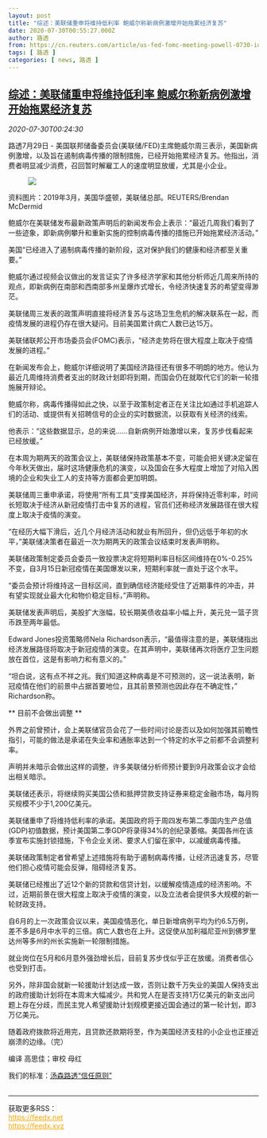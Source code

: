 ```yaml
---
layout: post
title: "综述：美联储重申将维持低利率 鲍威尔称新病例激增开始拖累经济复苏"
date: 2020-07-30T00:55:27.000Z
author: 路透
from: https://cn.reuters.com/article/us-fed-fomc-meeting-powell-0730-idCNKCS24V01L
tags: [ 路透 ]
categories: [ news, 路透 ]
---
```

<!--1596070527000-->
[综述：美联储重申将维持低利率 鲍威尔称新病例激增开始拖累经济复苏](https://cn.reuters.com/article/us-fed-fomc-meeting-powell-0730-idCNKCS24V01L)
------

<div>
<div><i>2020-07-30T00:24:30</i></div><div class="StandardArticleBody_body"><p>路透7月29日 - 美国联邦储备委员会(美联储/FED)主席鲍威尔周三表示，美国新病例激增，以及旨在遏制病毒传播的限制措施，已经开始拖累经济复苏。他指出，消费者明显减少消费，召回暂时解雇工人的速度明显放缓，尤其是小企业。 </p><div class="PrimaryAsset_container"><div class="Image_container" tabindex="-1"><figure class="Image_zoom" style="padding-bottom:"><div class="LazyImage_container LazyImage_dark" style="background-image:none"><img src="//s2.reutersmedia.net/resources/r/?m=02&amp;d=20200730&amp;t=2&amp;i=1527619971&amp;r=LYNXNPEG6T00H&amp;w=600" aria-label="资料图片：2019年3月，美国华盛顿，美联储总部。REUTERS/Brendan McDermid"/><div class="LazyImage_image LazyImage_fallback" style="background-image:url(//s2.reutersmedia.net/resources/r/?m=02&amp;d=20200730&amp;t=2&amp;i=1527619971&amp;r=LYNXNPEG6T00H&amp;w=600);background-position:center center;background-color:inherit"></div></div><div class="Image_expand-button" aria-label="Expand Image Slideshow" role="button" tabindex="0"></div></figure><figcaption><div class="Image_caption"><span>资料图片：2019年3月，美国华盛顿，美联储总部。REUTERS/Brendan McDermid</span></div></figcaption></div></div><p>鲍威尔在美联储发布最新政策声明后的新闻发布会上表示：“最近几周我们看到了一些迹象，即新病例攀升和重新实施的控制病毒传播的措施已开始拖累经济活动。” </p><p>美国“已经进入了遏制病毒传播的新阶段，这对保护我们的健康和经济都至关重要。” </p><p>鲍威尔通过视频会议做出的发言证实了许多经济学家和其他分析师近几周来所持的观点，即新病例在南部和西南部多州呈爆炸式增长，令经济快速复苏的希望变得渺茫。 </p><p>美联储周三发表的政策声明直接将经济复苏与这场卫生危机的解决联系在一起，而疫情发展的进程仍存在很大疑问。目前美国累计病亡人数已达15万。 </p><p>美联储联邦公开市场委员会(FOMC)表示，“经济走势将在很大程度上取决于疫情发展的进程。” </p><p>在新闻发布会上，鲍威尔详细说明了美国经济路径还有很多不明朗的地方。他认为最近几周维持消费者支出的财政计划即将到期，而国会仍在就取代它们的新一轮措施展开辩论。 </p><p>鲍威尔称，病毒传播得如此之快，以至于政策制定者正在关注比如通过手机追踪人们的活动、或提供有关招聘信号的企业的实时数据流，以获取有关经济的线索。 </p><p>他表示：“这些数据显示，总的来说……自新病例开始激增以来，复苏步伐看起来已经放缓。” </p><p>在本周为期两天的政策会议上，美联储保持政策基本不变，可能会把关键决定留在今年秋天做出，届时这场健康危机的演变，以及国会在多大程度上增加了对陷入困境的企业和失业工人的支持等方面都会更加明朗。 </p><p>美联储周三重申承诺，将使用“所有工具”支撑美国经济，并将保持近零利率，时间长短取决于经济从新冠疫情打击中复苏的进程，官员们还称经济发展路径在很大程度上取决于疫情的演变。 </p><p>“在经历大幅下滑后，近几个月经济活动和就业有所回升，但仍远低于年初的水平，”美联储决策者在最近一次为期两天的政策会议结束时发表声明称。 </p><p>美联储政策制定委员会委员一致投票决定将短期利率目标区间维持在0%-0.25%不变，自3月15日新冠疫情在美国爆发以来，短期利率就一直处于这个水平。 </p><p>“委员会预计将维持这一目标区间，直到确信经济能经受住了近期事件的冲击，并有望实现就业最大化和物价稳定目标，”声明称。 </p><p>美联储发表声明后，美股扩大涨幅，较长期美债收益率小幅上升，美元兑一篮子货币跌至两年最低。 </p><p>Edward Jones投资策略师Nela Richardson表示，“最值得注意的是，美联储指出经济发展路径将取决于新冠疫情的演变。在其声明中，美联储再次将医疗卫生问题放在首位，这是有影响力和有意义的。” </p><p>“坦白说，这有点不祥之兆。我们知道这种病毒是不可预测的，这一说法表明，新冠疫情在他们的前景中占据首要地位，且其前景预测也因此存在不确定性，” Richardson称。    </p><p>** 目前不会做出调整 **  </p><p>外界之前曾预计，会上美联储官员会花了一些时间讨论是否以及如何加强其前瞻性指引，可能的做法是承诺在失业率和通胀率达到一个特定的水平之前都不会调整利率。     </p><p>声明并未暗示会做出这样的调整，许多美联储分析师预计要到9月政策会议才会给出相关暗示。   </p><p>美联储还表示，将继续购买美国公债和抵押贷款支持证券来稳定金融市场，每月购买规模不少于1,200亿美元。 </p><p>美联储重申了将维持低利率的承诺。美国政府将于周四发布第二季国内生产总值(GDP)初值数据，预计美国第二季GDP将录得34%的创纪录萎缩。美国各州在该季宣布实施封锁措施，下令企业关闭、要求人们留在家中，以减缓病毒传播。   </p><p>美联储政策制定者曾希望上述措施将有助于遏制病毒传播，让经济迅速复苏，尽管他们担心疫情可能会反弹，阻碍经济复苏。    </p><p>美联储已经推出了近12个新的贷款和信贷计划，以缓解疫情造成的经济影响。不过，近期前景在很大程度上取决于疫情的演变，以及立法者会提供多大规模的新一轮财政支持。  </p><p>自6月的上一次政策会议以来，美国疫情恶化，单日新增病例平均为约6.5万例，差不多是6月中水平的三倍。病亡人数也在上升。这促使从加利福尼亚州到佛罗里达州等多州的州长实施新一轮限制措施。  </p><p>就业岗位在5月和6月意外强劲增长后，目前复苏步伐似乎正在放缓。消费者信心也受到打击。    </p><p>另外，除非国会就新一轮援助计划达成一致，否则让数千万失业的美国人保持支出的政府援助计划将在本周末大幅减少。共和党人在是否支持1万亿美元的新支出问题上存在分歧，而民主党人希望援助计划规模更接近国会通过的第一轮计划，即3万亿美元。 </p><p>随着政府拨款将近用完，且贷款还款期将至，作为美国经济支柱的小企业也正接近崩溃的边缘。（完） </p><div class="Attribution_container"><div class="Attribution_attribution"><p class="Attribution_content">编译 高思佳；审校 母红 </p></div></div><div class="StandardArticleBody_trustBadgeContainer"><span class="StandardArticleBody_trustBadgeTitle">我们的标准：</span><span class="trustBadgeUrl"><a href="https://www.thomsonreuters.cn/content/dam/openweb/documents/pdf/china/brochures/about-us-1.pdf">汤森路透“信任原则”</a></span></div></div><br><hr><div>获取更多RSS：<br><a href="https://feedx.net" style="color:orange" target="_blank">https://feedx.net</a> <br><a href="https://feedx.xyz" style="color:orange" target="_blank">https://feedx.xyz</a><br></div>
</div>
